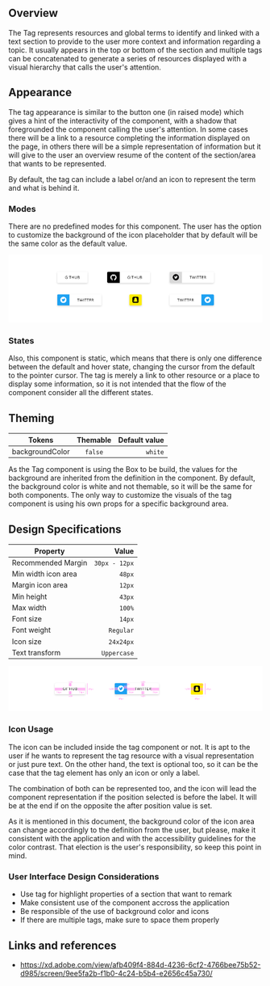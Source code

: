 ## Overview

The Tag represents resources and global terms to identify and linked with a text section to provide to the user more context and information regarding a topic. It usually appears in the top or bottom of the section and multiple tags can be concatenated to generate a series of resources displayed with a visual hierarchy that calls the user's attention.

## Appearance

The tag appearance is similar to the button one (in raised mode) which gives a hint of the interactivity of the component, with a shadow that foregrounded the component calling the user's attention. In some cases there will be a link to a resource completing the information displayed on the page, in others there will be a simple representation of information but it will give to the user an overview resume of the content of the section/area that wants to be represented. 

By default, the tag can include a label or/and an icon to represent the term and what is behind it. 

### Modes

There are no predefined modes for this component. The user has the option to customize the background of the icon placeholder that by default will be the same color as the default value.

![Modes of the tag component](images/tag_modes.png)

### States

Also, this component is static, which means that there is only one difference between the default and hover state, changing the cursor from the default to the pointer cursor. The tag is merely a link to other resource or a place to display some information, so it is not intended that the flow of the component consider all the different states.

## Theming

| Tokens        | Themable      | Default value |
| ------------- |:-------------:| -------------:|
| backgroundColor    | `false` | `white` |

As the Tag component is using the Box to be build, the values for the background are inherited from the definition in the component. By default, the background color is white and not themable, so it will be the same for both components.
The only way to customize the visuals of the tag component is using his own props for a specific background area.

## Design Specifications

| Property           | Value|
|--------------------|------:|
| Recommended Margin | `30px - 12px`|
| Min width icon area| `48px` |
| Margin icon area   | `12px` |
| Min height         | `43px` |
| Max width          | `100%` |
| Font size          | `14px` |
| Font weight        | `Regular` |
| Icon size          | `24x24px` |
| Text transform     | `Uppercase` |

![Design specification for the tag component](images/tag_specs.png)

### Icon Usage

The icon can be included inside the tag component or not. It is apt to the user if he wants to represent the tag resource with a visual representation or just pure text. On the other hand, the text is optional too, so it can be the case that the tag element has only an icon or only a label. 

The combination of both can be represented too, and the icon will lead the component representation if the position selected is before the label. It will be at the end if on the opposite the after position value is set.

As it is mentioned in this document, the background color of the icon area can change accordingly to the definition from the user, but please, make it consistent with the application and with the accessibility guidelines for the color contrast. That election is the user's responsibility, so keep this point in mind.


### User Interface Design Considerations

- Use tag for highlight properties of a section that want to remark
- Make consistent use of the component accross the application
- Be responsible of the use of background color and icons
- If there are multiple tags, make sure to space them properly

## Links and references

- https://xd.adobe.com/view/afb409f4-884d-4236-6cf2-4766bee75b52-d985/screen/9ee5fa2b-f1b0-4c24-b5b4-e2656c45a730/